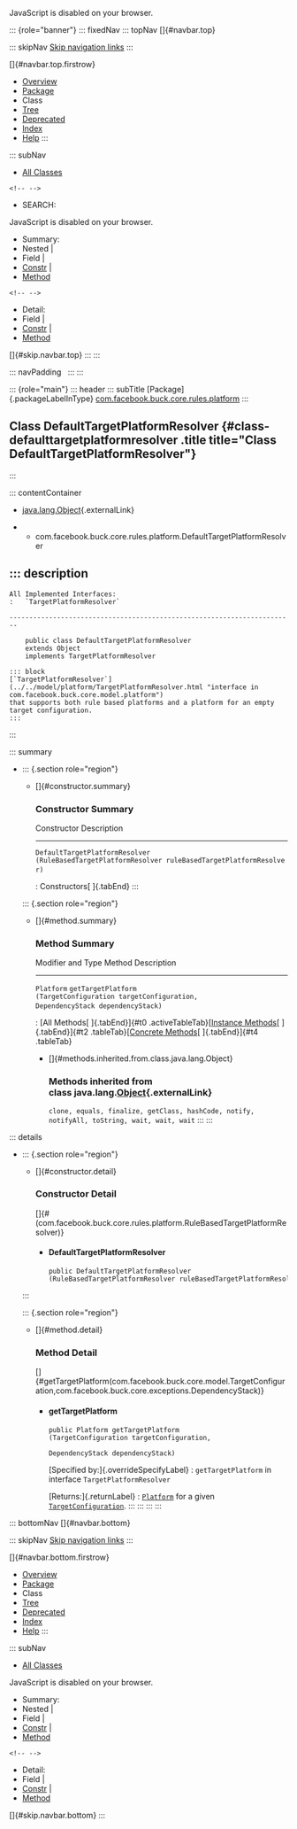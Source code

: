 <div>

JavaScript is disabled on your browser.

</div>

::: {role="banner"}
::: fixedNav
::: topNav
[]{#navbar.top}

::: skipNav
[Skip navigation links](#skip.navbar.top "Skip navigation links")
:::

[]{#navbar.top.firstrow}

-   [Overview](../../../../../../index.html)
-   [Package](package-summary.html)
-   Class
-   [Tree](package-tree.html)
-   [Deprecated](../../../../../../deprecated-list.html)
-   [Index](../../../../../../index-all.html)
-   [Help](../../../../../../help-doc.html)
:::

::: subNav
-   [All Classes](../../../../../../allclasses.html)

```{=html}
<!-- -->
```
-   SEARCH:

<div>

<div>

JavaScript is disabled on your browser.

</div>

</div>

<div>

-   Summary: 
-   Nested \| 
-   Field \| 
-   [Constr](#constructor.summary) \| 
-   [Method](#method.summary)

```{=html}
<!-- -->
```
-   Detail: 
-   Field \| 
-   [Constr](#constructor.detail) \| 
-   [Method](#method.detail)

</div>

[]{#skip.navbar.top}
:::
:::

::: navPadding
 
:::
:::

::: {role="main"}
::: header
::: subTitle
[Package]{.packageLabelInType} [com.facebook.buck.core.rules.platform](package-summary.html)
:::

## Class DefaultTargetPlatformResolver {#class-defaulttargetplatformresolver .title title="Class DefaultTargetPlatformResolver"}
:::

::: contentContainer
-   [java.lang.Object](http://docs.oracle.com/javase/7/docs/api/java/lang/Object.html?is-external=true "class or interface in java.lang"){.externalLink}

-   -   com.facebook.buck.core.rules.platform.DefaultTargetPlatformResolver

::: description
-   

    All Implemented Interfaces:
    :   `TargetPlatformResolver`

    ------------------------------------------------------------------------

        public class DefaultTargetPlatformResolver
        extends Object
        implements TargetPlatformResolver

    ::: block
    [`TargetPlatformResolver`](../../model/platform/TargetPlatformResolver.html "interface in com.facebook.buck.core.model.platform")
    that supports both rule based platforms and a platform for an empty
    target configuration.
    :::
:::

::: summary
-   ::: {.section role="region"}
    -   []{#constructor.summary}

        ### Constructor Summary

          Constructor                                                                                        Description
          -------------------------------------------------------------------------------------------------- -------------
          `DefaultTargetPlatformResolver​(RuleBasedTargetPlatformResolver ruleBasedTargetPlatformResolver)`    

          : Constructors[ ]{.tabEnd}
    :::

    ::: {.section role="region"}
    -   []{#method.summary}

        ### Method Summary

          Modifier and Type   Method                                                                                                           Description
          ------------------- ---------------------------------------------------------------------------------------------------------------- -------------
          `Platform`          `getTargetPlatform​(TargetConfiguration targetConfiguration,                  DependencyStack dependencyStack)`    

          : [All Methods[ ]{.tabEnd}]{#t0 .activeTableTab}[[Instance
          Methods](javascript:show(2);)[ ]{.tabEnd}]{#t2
          .tableTab}[[Concrete
          Methods](javascript:show(8);)[ ]{.tabEnd}]{#t4 .tableTab}

        -   []{#methods.inherited.from.class.java.lang.Object}

            ### Methods inherited from class java.lang.[Object](http://docs.oracle.com/javase/7/docs/api/java/lang/Object.html?is-external=true "class or interface in java.lang"){.externalLink}

            `clone, equals, finalize, getClass, hashCode, notify, notifyAll, toString, wait, wait, wait`
    :::
:::

::: details
-   ::: {.section role="region"}
    -   []{#constructor.detail}

        ### Constructor Detail

        []{#<init>(com.facebook.buck.core.rules.platform.RuleBasedTargetPlatformResolver)}

        -   #### DefaultTargetPlatformResolver

                public DefaultTargetPlatformResolver​(RuleBasedTargetPlatformResolver ruleBasedTargetPlatformResolver)
    :::

    ::: {.section role="region"}
    -   []{#method.detail}

        ### Method Detail

        []{#getTargetPlatform(com.facebook.buck.core.model.TargetConfiguration,com.facebook.buck.core.exceptions.DependencyStack)}

        -   #### getTargetPlatform

            ``` methodSignature
            public Platform getTargetPlatform​(TargetConfiguration targetConfiguration,
                                              DependencyStack dependencyStack)
            ```

            [Specified by:]{.overrideSpecifyLabel}
            :   `getTargetPlatform` in
                interface `TargetPlatformResolver`

            [Returns:]{.returnLabel}
            :   [`Platform`](../../model/platform/Platform.html "interface in com.facebook.buck.core.model.platform")
                for a given
                [`TargetConfiguration`](../../model/TargetConfiguration.html "class in com.facebook.buck.core.model").
    :::
:::
:::
:::

::: bottomNav
[]{#navbar.bottom}

::: skipNav
[Skip navigation links](#skip.navbar.bottom "Skip navigation links")
:::

[]{#navbar.bottom.firstrow}

-   [Overview](../../../../../../index.html)
-   [Package](package-summary.html)
-   Class
-   [Tree](package-tree.html)
-   [Deprecated](../../../../../../deprecated-list.html)
-   [Index](../../../../../../index-all.html)
-   [Help](../../../../../../help-doc.html)
:::

::: subNav
-   [All Classes](../../../../../../allclasses.html)

<div>

<div>

JavaScript is disabled on your browser.

</div>

</div>

<div>

-   Summary: 
-   Nested \| 
-   Field \| 
-   [Constr](#constructor.summary) \| 
-   [Method](#method.summary)

```{=html}
<!-- -->
```
-   Detail: 
-   Field \| 
-   [Constr](#constructor.detail) \| 
-   [Method](#method.detail)

</div>

[]{#skip.navbar.bottom}
:::
